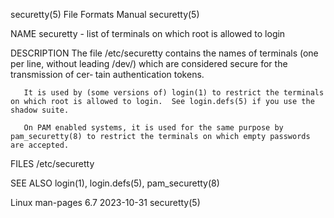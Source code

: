 securetty(5)							      File Formats Manual							  securetty(5)

NAME
       securetty - list of terminals on which root is allowed to login

DESCRIPTION
       The  file /etc/securetty contains the names of terminals (one per line, without leading /dev/) which are considered secure for the transmission of cer‐
       tain authentication tokens.

       It is used by (some versions of) login(1) to restrict the terminals on which root is allowed to login.  See login.defs(5) if you use the shadow suite.

       On PAM enabled systems, it is used for the same purpose by pam_securetty(8) to restrict the terminals on which empty passwords are accepted.

FILES
       /etc/securetty

SEE ALSO
       login(1), login.defs(5), pam_securetty(8)

Linux man-pages 6.7							  2023-10-31								  securetty(5)
